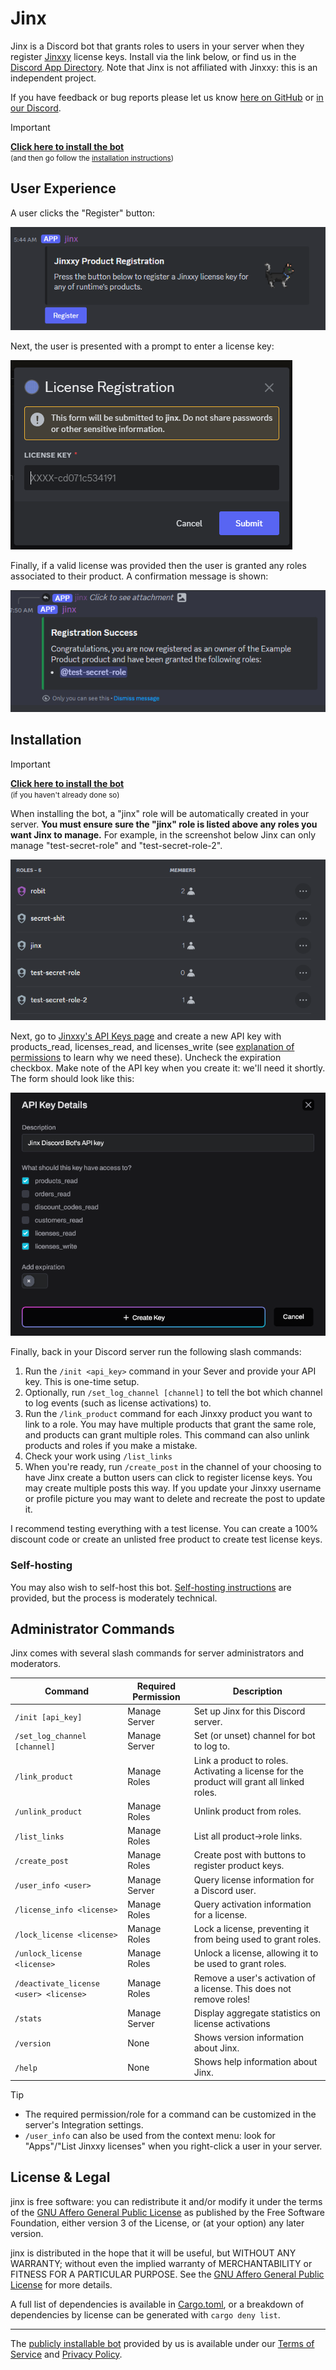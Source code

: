 # Jinx

Jinx is a Discord bot that grants roles to users in your server when they register [Jinxxy](https://jinxxy.com/)
license keys. Install via the link below, or find us in the [Discord App Directory][app directory]. Note that Jinx is
not affiliated with Jinxxy: this is an independent project.

If you have feedback or bug reports please let us know [here on GitHub][issues] or [in our Discord][discord].

> [!IMPORTANT]
> **[Click here to install the bot][bot install]**  
> <small>(and then go follow the [installation instructions](#installation))</small>

## User Experience

A user clicks the "Register" button:

![Registration Message](docs/images/register_message.png)

Next, the user is presented with a prompt to enter a license key:

![Registration Dialog](docs/images/register_modal.png)

Finally, if a valid license was provided then the user is granted any roles associated to their product. A confirmation
message is shown:

![Registration Success](docs/images/register_success.png)

## Installation

> [!IMPORTANT]
> **[Click here to install the bot][bot install]**  
> <small>(if you haven't already done so)</small>

When installing the bot, a "jinx" role will be automatically created in your server.
**You must ensure sure the "jinx" role is listed above any roles you want Jinx to manage.**
For example, in the screenshot below Jinx can only manage "test-secret-role" and "test-secret-role-2".

![Role Management UI](docs/images/manage_roles.png)

Next, go to [Jinxxy's API Keys page](https://jinxxy.com/my/dashboard/settings/api-keys) and create a new
API key with products_read, licenses_read, and licenses_write (see
[explanation of permissions](docs/permissions-used.md) to learn why we need these). Uncheck the expiration checkbox.
Make note of the API key when you create it: we'll need it shortly. The form should look like this:

![API Key creation](docs/images/create_api_key.png)

Finally, back in your Discord server run the following slash commands:

1. Run the `/init <api_key>` command in your Sever and provide your API key. This is one-time setup.
2. Optionally, run `/set_log_channel [channel]` to tell the bot which channel to log events (such as license activations) to.
3. Run the `/link_product` command for each Jinxxy product you want to link to a role. You may have multiple products
   that grant the same role, and products can grant multiple roles. This command can also unlink products and roles if
   you make a mistake.
4. Check your work using `/list_links`
5. When you're ready, run `/create_post` in the channel of your choosing to have Jinx create a button users can click to
   register license keys. You may create multiple posts this way. If you update your Jinxxy username or profile picture
   you may want to delete and recreate the post to update it.

I recommend testing everything with a test license. You can create a 100% discount code or create an unlisted free
product to create test license keys.

### Self-hosting

You may also wish to self-host this bot. [Self-hosting instructions](docs/self-hosting.md) are provided, but the process
is moderately technical.

## Administrator Commands

Jinx comes with several slash commands for server administrators and moderators.

| Command                                | Required Permission | Description                                                                                |
| -------------------------------------- | ------------------- | ------------------------------------------------------------------------------------------ |
| `/init [api_key]`                      | Manage Server       | Set up Jinx for this Discord server.                                                       |
| `/set_log_channel [channel]`           | Manage Server       | Set (or unset) channel for bot to log to.                                                  |
| `/link_product`                        | Manage Roles        | Link a product to roles. Activating a license for the product will grant all linked roles. |
| `/unlink_product`                      | Manage Roles        | Unlink product from roles.                                                                 |
| `/list_links`                          | Manage Roles        | List all product→role links.                                                               |
| `/create_post`                         | Manage Roles        | Create post with buttons to register product keys.                                         |
| `/user_info <user>`                    | Manage Server       | Query license information for a Discord user.                                              |
| `/license_info <license>`              | Manage Roles        | Query activation information for a license.                                                |
| `/lock_license <license>`              | Manage Roles        | Lock a license, preventing it from being used to grant roles.                              |
| `/unlock_license <license>`            | Manage Roles        | Unlock a license, allowing it to be used to grant roles.                                   |
| `/deactivate_license <user> <license>` | Manage Roles        | Remove a user's activation of a license. This does not remove roles!                       |
| `/stats`                               | Manage Server       | Display aggregate statistics on license activations                                        |
| `/version`                             | None                | Shows version information about Jinx.                                                      |
| `/help`                                | None                | Shows help information about Jinx.                                                         |

> [!TIP]
> - The required permission/role for a command can be customized in the server's Integration settings.
> - `/user_info` can also be used from the context menu: look for "Apps"/"List Jinxxy licenses" when you right-click a
>   user in your server.

## License & Legal

jinx is free software: you can redistribute it and/or modify it under the terms of the
[GNU Affero General Public License](LICENSE) as published by the Free Software Foundation, either version 3 of the
License, or (at your option) any later version.

jinx is distributed in the hope that it will be useful, but WITHOUT ANY WARRANTY; without even the implied warranty of
MERCHANTABILITY or FITNESS FOR A PARTICULAR PURPOSE. See the [GNU Affero General Public License](LICENSE) for more
details.

A full list of dependencies is available in [Cargo.toml](Cargo.toml), or a breakdown of dependencies by license can be
generated with `cargo deny list`.

---

The [publicly installable bot][bot install] provided by us is available under our [Terms of Service](TERMS.md) and [Privacy Policy](PRIVACY.md).

[bot install]: https://discord.com/oauth2/authorize?client_id=1270708639145001052
[discord]: https://discord.gg/aKkA6m26f9
[issues]: https://github.com/zkxs/jinx/issues
[app directory]: https://discord.com/application-directory/1270708639145001052
